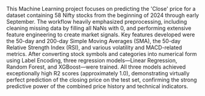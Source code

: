 This Machine Learning project focuses on predicting the 'Close' price for a dataset containing 58 Nifty stocks from the beginning of 2024 through early September. The workflow heavily emphasized preprocessing, including cleaning missing data by filling all NaNs with 0, and performing extensive feature engineering to create market signals. Key features developed were the 50-day and 200-day Simple Moving Averages (SMA), the 50-day Relative Strength Index (RSI), and various volatility and MACD-related metrics. After converting stock symbols and categories into numerical form using Label Encoding, three regression models—Linear Regression, Random Forest, and XGBoost—were trained. All three models achieved exceptionally high R2 scores (approximately 1.0), demonstrating virtually perfect prediction of the closing price on the test set, confirming the strong predictive power of the combined price history and technical indicators.
